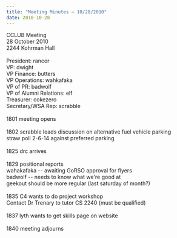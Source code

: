 ```yaml
---
title: "Meeting Minutes – 10/28/2010"
date: 2010-10-28
---
```

CCLUB Meeting<br />
28 October 2010<br />
2244 Kohrman Hall<br />
<br />
President: rancor<br />
VP: dwight<br />
VP Finance: butters<br />
VP Operations: wahkafaka<br />
VP of PR: badwolf<br />
VP of Alumni Relations: elf<br />
Treasurer: cokezero<br />
Secretary/WSA Rep: scrabble<br />
<br />
1801 meeting opens<br />
<br />
1802 scrabble leads discussion on alternative fuel vehicle parking<br />
          straw poll 2-6-14 against preferred parking<br />
<br />
1825 drc arrives<br />
<br />
1829 positional reports<br />
          wahakafaka -- awaiting GoRSO approval for flyers<br />
          badwolf -- needs to know what we're good at<br />
                               geekout should be more regular (last saturday of month?)<br />
<br />
1835 C4 wants to do project workshop<br />
          Contact Dr Trenary to tutor CS 2240 (must be qualified)<br />
<br />
1837 lyth wants to get skills page on website<br />
<br />
1840 meeting adjourns<br />
<br />
